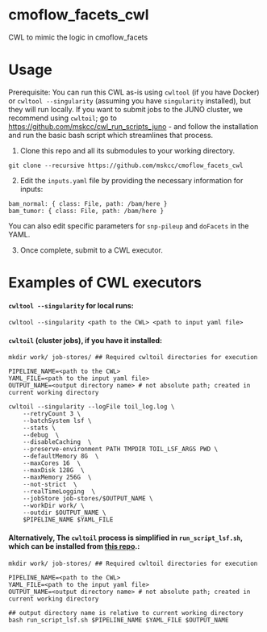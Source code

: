 # cmoflow_facets_cwl
CWL to mimic the logic in cmoflow_facets

# Usage

Prerequisite: You can run this CWL as-is using `cwltool` (if you have Docker) or `cwltool --singularity` (assuming you have `singularity` installed), but they will run locally. If you want to submit jobs to the JUNO cluster, we recommend using `cwltoil`; go to https://github.com/mskcc/cwl_run_scripts_juno - and follow the installation and run the basic bash script which streamlines that process.

1. Clone this repo and all its submodules to your working directory.

```
git clone --recursive https://github.com/mskcc/cmoflow_facets_cwl
```

2. Edit the `inputs.yaml` file by providing the necessary information for inputs:

```
bam_normal: { class: File, path: /bam/here }
bam_tumor: { class: File, path: /bam/here }
```

You can also edit specific parameters for `snp-pileup` and `doFacets` in the YAML.

3. Once complete, submit to a CWL executor.

# Examples of CWL executors

#### `cwltool --singularity` for local runs:
```
cwltool --singularity <path to the CWL> <path to input yaml file>
```

#### `cwltoil` (cluster jobs), if you have it installed:
```
mkdir work/ job-stores/ ## Required cwltoil directories for execution

PIPELINE_NAME=<path to the CWL>
YAML_FILE=<path to the input yaml file>
OUTPUT_NAME=<output directory name> # not absolute path; created in current working directory

cwltoil --singularity --logFile toil_log.log \
    --retryCount 3 \
    --batchSystem lsf \
    --stats \
    --debug  \
    --disableCaching  \
    --preserve-environment PATH TMPDIR TOIL_LSF_ARGS PWD \
    --defaultMemory 8G  \
    --maxCores 16  \
    --maxDisk 128G  \
    --maxMemory 256G  \
    --not-strict  \
    --realTimeLogging  \
    --jobStore job-stores/$OUTPUT_NAME \
    --workDir work/ \
    --outdir $OUTPUT_NAME \
    $PIPELINE_NAME $YAML_FILE
```

#### Alternatively, The `cwltoil` process is simplified in `run_script_lsf.sh`, which can be installed from [this repo](https://github.com/mskcc/cwl_run_scripts_juno).:

```
mkdir work/ job-stores/ ## Required cwltoil directories for execution

PIPELINE_NAME=<path to the CWL>
YAML_FILE=<path to the input yaml file>
OUTPUT_NAME=<output directory name> # not absolute path; created in current working directory

## output directory name is relative to current working directory
bash run_script_lsf.sh $PIPELINE_NAME $YAML_FILE $OUTPUT_NAME 
```
